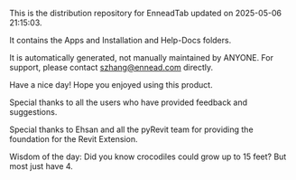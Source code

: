 This is the distribution repository for EnneadTab updated on 2025-05-06 21:15:03.

It contains the Apps and Installation and Help-Docs folders.

It is automatically generated, not manually maintained by ANYONE.
For support, please contact szhang@ennead.com directly.

Have a nice day! Hope you enjoyed using this product.

Special thanks to all the users who have provided feedback and suggestions.

Special thanks to Ehsan and all the pyRevit team for providing the foundation for the Revit Extension.



Wisdom of the day:
Did you know crocodiles could grow up to 15 feet? But most just have 4.
